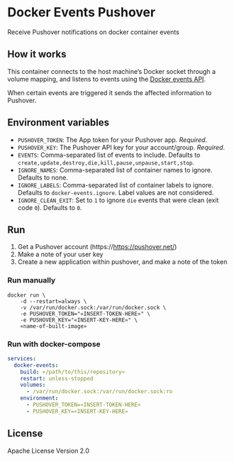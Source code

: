 # Docker Events Pushover
Receive Pushover notifications on docker container events

## How it works

This container connects to the host machine’s Docker socket through a volume mapping, and listens to events using the [Docker events API](https://docs.docker.com/engine/api/v1.41/#operation/SystemEvents).

When certain events are triggered it sends the affected information to Pushover.  

## Environment variables

* `PUSHOVER_TOKEN`: The App token for your Pushover app. _Required_.
* `PUSHOVER_KEY`: The Pushover API key for your account/group. _Required_.
* `EVENTS`: Comma-separated list of events to include. Defaults to `create,update,destroy,die,kill,pause,unpause,start,stop`.
* `IGNORE_NAMES`: Comma-separated list of container names to ignore. Defaults to none.
* `IGNORE_LABELS`: Comma-separated list of container labels to ignore. Defaults to `docker-events.ignore`. Label values are not considered.
* `IGNORE_CLEAN_EXIT`: Set to `1` to ignore `die` events that were clean (exit code `0`). Defaults to `0`.

## Run

1. Get a Pushover account (https://https://pushover.net/)
2. Make a note of your user key
3. Create a new application within pushover, and make a note of the token

### Run manually

```shell
docker run \
    -d --restart=always \
    -v /var/run/docker.sock:/var/run/docker.sock \
    -e PUSHOVER_TOKEN="«INSERT-TOKEN-HERE»" \
    -e PUSHOVER_KEY="«INSERT-KEY-HERE»" \
    «name-of-built-image»
```

### Run with docker-compose

```yml 
services:
  docker-events:
    build: «/path/to/this/repository»
    restart: unless-stopped
    volumes:
      - /var/run/docker.sock:/var/run/docker.sock:ro
    environment:
      - PUSHOVER_TOKEN=«INSERT-TOKEN-HERE»
      - PUSHOVER_KEY=«INSERT-KEY-HERE»

```

## License
Apache License Version 2.0
